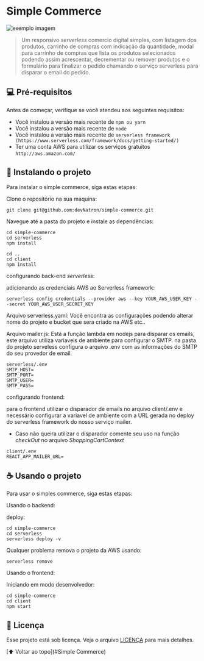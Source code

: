 # Simple Commerce

<img src="exemplo-image.png" alt="exemplo imagem">

> Um responsivo *serverless* comercio digital simples, com listagem dos produtos, carrinho de compras com indicação da quantidade, modal para carrinho de compras que lista os produtos selecionados podendo assim acrescentar, decrementar ou remover produtos e o formulário para finalizar o pedido chamando o serviço serverless para disparar o email do pedido.

## 💻 Pré-requisitos

Antes de começar, verifique se você atendeu aos seguintes requisitos:
<!---Estes são apenas requisitos de exemplo. Adicionar, duplicar ou remover conforme necessário--->
* Você instalou a versão mais recente de `npm ou yarn`
* Você instalou a versão mais recente de `node`
* Você instalou a versão mais recente de `serverless framework (https://www.serverless.com/framework/docs/getting-started/)`
* Ter uma conta AWS para utilizar os serviços gratuitos `http://aws.amazon.com/`

## 🚀 Instalando o projeto

Para instalar o simple commerce, siga estas etapas:

Clone o repositório na sua maquina:
```
git clone git@github.com:devNatron/simple-commerce.git
```
Navegue até a pasta do projeto e instale as dependências:
```
cd simple-commerce
cd serverless
npm install

cd ..
cd client
npm install
```

configurando back-end *serverless*:

adicionando as credenciais AWS ao Serverless framework:
```
serverless config credentials --provider aws --key YOUR_AWS_USER_KEY --secret YOUR_AWS_USER_SECRET_KEY
```

Arquivo serverless.yaml: Você encontra as configurações podendo alterar nome do projeto e bucket que sera criado na AWS etc..

Arquivo mailer.js: Está a função lambda em nodejs para disparar os emails, este arquivo utiliza variaveis de ambiente para configurar o SMTP.
na pasta do projeto serveless configura o arquivo .env com as informações do SMTP do seu provedor de email.
```
serverless/.env
SMTP_HOST=
SMTP_PORT=
SMTP_USER=
SMTP_PASS=
```

configurando frontend:

para o frontend utilizar o disparador de emails no arquivo client/.env e necessário configurar a variavel de ambiente com a URL gerada no deploy do serverless framework do nosso serviço mailer.

- Caso não queira utilizar o disparador comente seu uso na função *checkOut* no arquivo *ShoppingCartContext*
```
client/.env
REACT_APP_MAILER_URL=
```

## ☕ Usando o projeto

Para usar o simples commerce, siga estas etapas:

Usando o backend:

deploy:
```
cd simple-commerce
cd serverless
serverless deploy -v
```

Qualquer problema remova o projeto da AWS usando:
```
serverless remove
```

Usando o frontend:

Iniciando em modo desenvolvedor:
```
cd simple-commerce
cd client
npm start
```

## 📝 Licença

Esse projeto está sob licença. Veja o arquivo [LICENÇA](LICENSE.md) para mais detalhes.

[⬆ Voltar ao topo](#Simple Commerce)<br>
